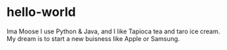 # hello-world

Ima Moose
I use Python & Java, and I like Tapioca tea and taro ice cream. 
My dream is to start a new buisness like Apple or Samsung.
